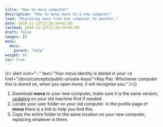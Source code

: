 ```yaml
---
title: "How to move computer"
description: "How to move mova to a new computer"
lead: "Migrating mova from one computer to another."
date: 2020-11-12T13:26:54+01:00
lastmod: 2020-11-12T13:26:54+01:00
draft: false
images: []
menu:
  docs:
    parent: "help"
weight: 80
toc: true
---
```


{{< alert icon="💡" text="Your mova identity is stored in your <a href=\"/docs/concepts/public-private-keys/\">Key Pair</a>. Whichever computer this is stored on, when you open mova, it will recognise you." />}}

1. Download **mova** to your new computer, make sure it is the same version, [updating](/docs/help/how-to-update) on your old machine first if needed.
2. Locate your user folder on your old computer. In the profile page of **mova** there is a link to help you find this.
3. Copy the entire folder to the same location on your new computer, replacing whatever is there.
